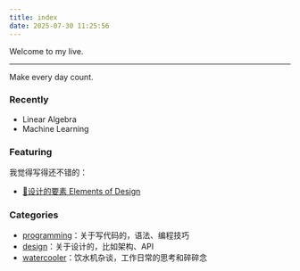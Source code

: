 ```yaml
---
title: index
date: 2025-07-30 11:25:56
---
```


Welcome to my live.

---
Make every day count.

### Recently
- Linear Algebra
- Machine Learning

### Featuring
我觉得写得还不错的：
- [🌟设计的要素 Elements of Design](2024/11/30/elements-of-design)

### Categories
- [programming](categories/programming)：关于写代码的，语法、编程技巧
- [design](categories/design)：关于设计的，比如架构、API
- [watercooler](categories/watercooler)：饮水机杂谈，工作日常的思考和碎碎念

